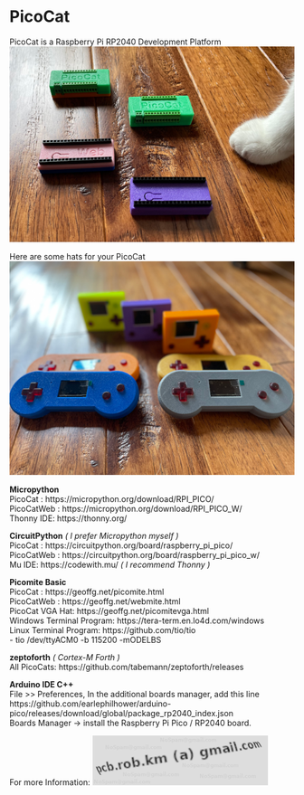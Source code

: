 # PicoCat
PicoCat is a Raspberry Pi RP2040 Development Platform
<img src="images/PicoCats.png" alt="PicoCats"> 

Here are some hats for your PicoCat<br>
<img src="images/PicoCatHats.png" alt="PicoCat Hats"> 

<p><b>Micropython</b><br> 
  PicoCat : https://micropython.org/download/RPI_PICO/<br>
  PicoCatWeb : https://micropython.org/download/RPI_PICO_W/<br>
  Thonny IDE: https://thonny.org/<br>
</p>
<p><b>CircuitPython</b> <i>( I prefer Micropython myself )</i><br>
  PicoCat : https://circuitpython.org/board/raspberry_pi_pico/<br>
  PicoCatWeb : https://circuitpython.org/board/raspberry_pi_pico_w/<br>
  Mu IDE: https://codewith.mu/ <i>( I recommend Thonny )</i><br>
</p>
<p><b>Picomite Basic</b><br>
  PicoCat : https://geoffg.net/picomite.html<br>
  PicoCatWeb : https://geoffg.net/webmite.html<br>
  PicoCat VGA Hat: https://geoffg.net/picomitevga.html<br>
  Windows Terminal Program: https://tera-term.en.lo4d.com/windows<br>
  Linux Terminal Program: https://github.com/tio/tio<br>
  - tio /dev/ttyACM0 -b 115200 -mODELBS<br>
</p>
<p><b>zeptoforth</b><i> ( Cortex-M Forth )</i><br>
  All PicoCats: https://github.com/tabemann/zeptoforth/releases
</p>
<p><b>Arduino IDE C++</b><br>
  File >> Preferences,  In the additional boards manager, add this line<br>
  https://github.com/earlephilhower/arduino-pico/releases/download/global/package_rp2040_index.json<br>
  Boards Manager -> install the Raspberry Pi Pico / RP2040 board.<br>
</p>

For more Information:
<img src="images/abc123.png" alt="WhoMI"> 
